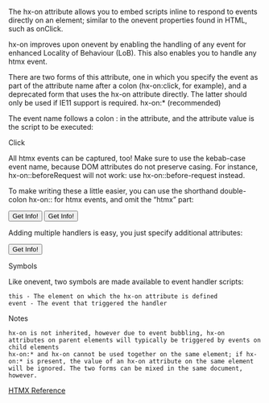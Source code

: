 The hx-on attribute allows you to embed scripts inline to respond to events directly on an element; similar to the onevent properties found in HTML, such as onClick.

hx-on improves upon onevent by enabling the handling of any event for enhanced Locality of Behaviour (LoB). This also enables you to handle any htmx event.

There are two forms of this attribute, one in which you specify the event as part of the attribute name after a colon (hx-on:click, for example), and a deprecated form that uses the hx-on attribute directly. The latter should only be used if IE11 support is required.
hx-on:* (recommended)

The event name follows a colon : in the attribute, and the attribute value is the script to be executed:

<div hx-on:click="alert('Clicked!')">Click</div>

All htmx events can be captured, too! Make sure to use the kebab-case event name, because DOM attributes do not preserve casing. For instance, hx-on::beforeRequest will not work: use hx-on::before-request instead.

To make writing these a little easier, you can use the shorthand double-colon hx-on:: for htmx events, and omit the “htmx” part:

<!-- These two are equivalent -->
<button hx-get="/info" hx-on:htmx:before-request="alert('Making a request!')">
    Get Info!
</button>

<button hx-get="/info" hx-on::before-request="alert('Making a request!')">
    Get Info!
</button>

Adding multiple handlers is easy, you just specify additional attributes:

<button hx-get="/info"
        hx-on::before-request="alert('Making a request!')"
        hx-on::after-request="alert('Done making a request!')">
    Get Info!
</button>

Symbols

Like onevent, two symbols are made available to event handler scripts:

    this - The element on which the hx-on attribute is defined
    event - The event that triggered the handler

Notes

    hx-on is not inherited, however due to event bubbling, hx-on attributes on parent elements will typically be triggered by events on child elements
    hx-on:* and hx-on cannot be used together on the same element; if hx-on:* is present, the value of an hx-on attribute on the same element will be ignored. The two forms can be mixed in the same document, however.

[HTMX Reference](https://htmx.org/attributes/hx-on/)
